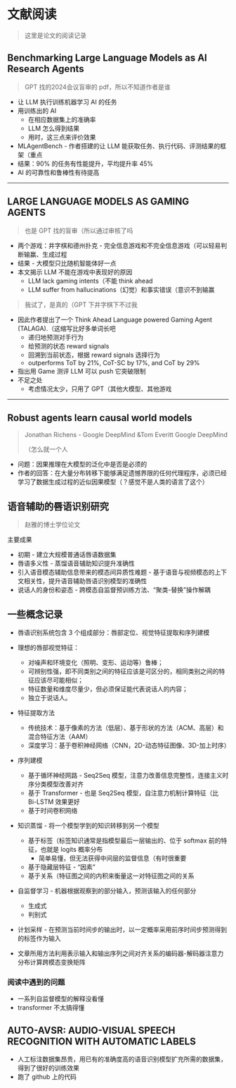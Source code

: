 # 文献阅读

> 这里是论文的阅读记录


## Benchmarking Large Language Models as AI Research Agents

> GPT 找的2024会议盲审的 pdf，所以不知道作者是谁

* 让 LLM 执行训练机器学习 AI 的任务
* 用训练出的 AI 
    * 在相应数据集上的准确率
    * LLM 怎么得到结果
    * 用时，这三点来评价效果
*  MLAgentBench - 作者搭建的让 LLM 能获取任务、执行代码、评测结果的框架（重点
*  结果：90% 的任务有性能提升，平均提升率 45%
*  AI 的可靠性和鲁棒性有待提高

---------------

## LARGE LANGUAGE MODELS AS GAMING AGENTS

> 也是 GPT 找的盲审（所以通过审核了吗

* 两个游戏：井字棋和德州扑克 - 完全信息游戏和不完全信息游戏（可以轻易判断输赢、生成过程
* 结果 - 大模型只比随机智能体好一点
* 本文揭示 LLM 不能在游戏中表现好的原因
    * LLM lack gaming intents（不能 think ahead
    * LLM suffer from hallucinations（幻觉）和事实错误（意识不到输赢

> 我试了，是真的（GPT 下井字棋下不过我


* 因此作者提出了一个 Think Ahead Language powered Gaming Agent (TALAGA).（这缩写比好多单词长吧
    * 递归地预测对手行为
    * 给预测的状态 reward signals
    * 回溯到当前状态，根据 reward signals 选择行为
    * outperforms ToT by 21%, CoT-SC by 17%, and CoT by 29% 
* 指出用 Game 测评 LLM 可以 push 它突破限制
* 不足之处
    * 考虑情况太少，只用了 GPT（其他大模型、其他游戏



----------------



## Robust agents learn causal world models

> Jonathan Richens - Google DeepMind &Tom Everitt Google DeepMind
>
> （怎么就一个人

* 问题：因果推理在大模型的泛化中是否是必须的
* 作者的回答：在大量分布转移下能够满足遗憾界限的任何代理程序，必须已经学习了数据生成过程的近似因果模型（？感觉不是人类的语言了这个）


## 语音辅助的唇语识别研究

> 赵雅的博士学位论文

主要成果

* 初期 - 建立大规模普通话唇语数据集
* 唇语多义性 - 蒸馏语音辅助知识提升准确性
* 引入语音模态辅助信息带来的模态间异质性难题 - 基于语音与视频模态的上下文相关性，提升语音辅助唇语识别模型的准确性
* 说话人的身份和姿态 - 跨模态自监督预训练方法、“聚类-替换”操作解耦

## 一些概念记录

* 唇语识别系统包含 3 个组成部分：唇部定位、视觉特征提取和序列建模
* 理想的唇部视觉特征：
    * 对噪声和环境变化（照明、变形、运动等）鲁棒；
    * 可辨别性强，即不同类别之间的特征应该是可区分的，相同类别之间的特征应该尽可能相似；
    * 特征数量和维度尽量少，但必须保证能代表说话人的内容；
    * 独立于说话人。
* 特征提取方法
    * 传统技术：基于像素的方法（低层）、基于形状的方法（ACM、高层）和混合特征方法（AAM）
    * 深度学习：基于卷积神经网络（CNN，2D-动态特征图像、3D-加上时序）
* 序列建模
    * 基于循环神经网路 - Seq2Seq 模型，注意力改善信息完整性，连接主义时序分类模型改善对齐
    * 基于 Transformer - 也是 Seq2Seq 模型，自注意力机制计算特征（比 Bi-LSTM 效果更好
    * 基于时间卷积网络

* 知识蒸馏 - 将一个模型学到的知识转移到另一个模型
    * 基于标签（标签知识通常是指模型最后一层输出的、位于 softmax 前的特征，也就是 logits 概率分布
        * 简单易懂，但无法获得中间层的监督信息（有时很重要
    * 基于隐藏层特征 - “因素”
    * 基于关系（特征图之间的内积来衡量这一对特征图之间的关系

* 自监督学习 - 机器根据观察到的部分输入，预测该输入的任何部分
    * 生成式
    * 判别式

* 计划采样 - 在预测当前时间步的输出时，以一定概率采用前序时间步预测得到的标签作为输入
* 文章所用方法利用表示输入和输出序列之间对齐关系的编码器-解码器注意力分布计算跨模态变换矩阵

### 阅读中遇到的问题

* 一系列自监督模型的解释没看懂
* transformer 不太搞得懂


## AUTO-AVSR: AUDIO-VISUAL SPEECH RECOGNITION WITH AUTOMATIC LABELS

* 人工标注数据集昂贵，用已有的准确度高的语音识别模型扩充所需的数据集，得到了很好的训练效果
* 跑了 github 上的代码
